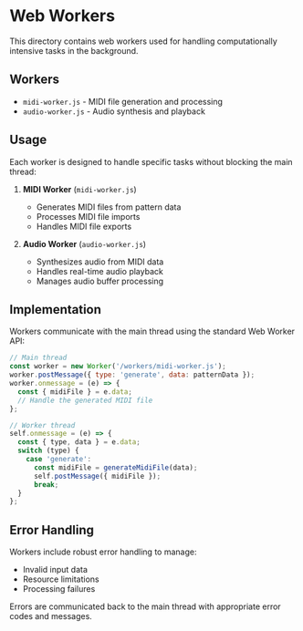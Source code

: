 # Web Workers

This directory contains web workers used for handling computationally intensive tasks in the background.

## Workers

- `midi-worker.js` - MIDI file generation and processing
- `audio-worker.js` - Audio synthesis and playback

## Usage

Each worker is designed to handle specific tasks without blocking the main thread:

1. **MIDI Worker** (`midi-worker.js`)
   - Generates MIDI files from pattern data
   - Processes MIDI file imports
   - Handles MIDI file exports

2. **Audio Worker** (`audio-worker.js`)
   - Synthesizes audio from MIDI data
   - Handles real-time audio playback
   - Manages audio buffer processing

## Implementation

Workers communicate with the main thread using the standard Web Worker API:

```javascript
// Main thread
const worker = new Worker('/workers/midi-worker.js');
worker.postMessage({ type: 'generate', data: patternData });
worker.onmessage = (e) => {
  const { midiFile } = e.data;
  // Handle the generated MIDI file
};

// Worker thread
self.onmessage = (e) => {
  const { type, data } = e.data;
  switch (type) {
    case 'generate':
      const midiFile = generateMidiFile(data);
      self.postMessage({ midiFile });
      break;
  }
};
```

## Error Handling

Workers include robust error handling to manage:
- Invalid input data
- Resource limitations
- Processing failures

Errors are communicated back to the main thread with appropriate error codes and messages. 